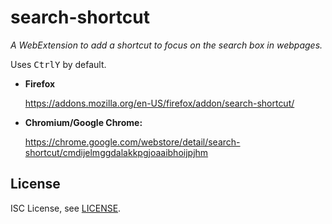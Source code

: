 # search-shortcut
*A WebExtension to add a shortcut to focus on the search box in webpages.*

Uses <kbd>Ctrl</kbd><kbd>Y</kbd> by default.

- **Firefox**

  https://addons.mozilla.org/en-US/firefox/addon/search-shortcut/

- **Chromium/Google Chrome:**

  https://chrome.google.com/webstore/detail/search-shortcut/cmdijelmggdalakkpgjoaaibhoijpjhm

## License
ISC License, see [LICENSE](./LICENSE).
